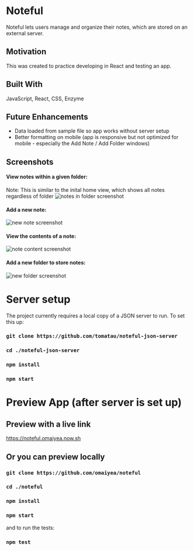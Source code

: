 # Noteful 
Noteful lets users manage and organize their notes, which are stored on an external server. 

## Motivation
This was created to practice developing in React and testing an app.

## Built With
JavaScript, React, CSS, Enzyme

## Future Enhancements
* Data loaded from sample file so app works without server setup
* Better formatting on mobile (app is responsive but not optimized for mobile - especially the Add Note / Add Folder windows)

## Screenshots
#### View notes within a given folder:
Note: This is similar to the inital home view, which shows all notes regardless of folder
<img src="https://github.com/omaiyea/noteful/blob/master/screenshots/notes-view.png?raw=true" alt="notes in folder screenshot">

#### Add a new note:
<img src="https://github.com/omaiyea/noteful/blob/master/screenshots/add-note.png?raw=true" alt="new note screenshot">

#### View the contents of a note:
<img src="https://github.com/omaiyea/noteful/blob/master/screenshots/note-details.png?raw=true" alt="note content screenshot">

#### Add a new folder to store notes: 
<img src="https://github.com/omaiyea/noteful/blob/master/screenshots/add-folder.png?raw=true" alt="new folder screenshot">

# Server setup
The project currently requires a local copy of a JSON server to run. To set this up: 

### `git clone https://github.com/tomatau/noteful-json-server`
### `cd ./noteful-json-server`
### `npm install`
### `npm start`

# Preview App (after server is set up)
## Preview with a live link
https://noteful.omaiyea.now.sh
## Or you can preview locally
### `git clone https://github.com/omaiyea/noteful`
### `cd ./noteful`
### `npm install`
### `npm start`
and to run the tests:
### `npm test`
